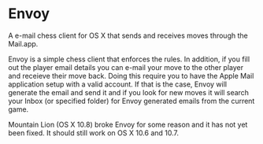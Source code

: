 Envoy
=====

A e-mail chess client for OS X that sends and receives moves through the Mail.app.  
  
Envoy is a simple chess client that enforces the rules. In addition, if you fill out the player email details you can e-mail your move to the other player and receieve their move back. Doing this require you to have the Apple Mail application setup with a valid account. If that is the case, Envoy will generate the email and send it and if you look for new moves it will search your Inbox (or specified folder) for Envoy generated emails from the current game.  
  
Mountain Lion (OS X 10.8) broke Envoy for some reason and it has not yet been fixed.  It should still work on OS X 10.6 and 10.7.
